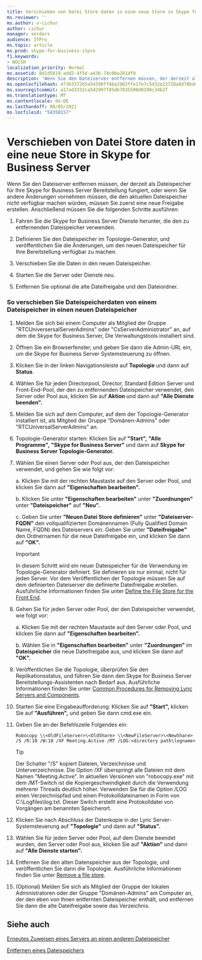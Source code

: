 ```yaml
---
title: Verschieben von Datei Store daten in eine neue Store in Skype for Business Server
ms.reviewer: ''
ms.author: v-cichur
author: cichur
manager: serdars
audience: ITPro
ms.topic: article
ms.prod: skype-for-business-itpro
f1.keywords:
- NOCSH
localization_priority: Normal
ms.assetid: 8d1d5819-add2-4f5d-a436-74c00a281df0
description: 'Wenn Sie den Dateiserver entfernen müssen, der derzeit als Dateispeicher für Ihre Skype for Business Server Bereitstellung fungiert, oder wenn Sie andere Änderungen vornehmen müssen, die den aktuellen Dateispeicher nicht verfügbar machen würden, müssen Sie zuerst eine neue Freigabe erstellen. Anschließend müssen Sie die folgenden Schritte ausführen:'
ms.openlocfilehash: 47363372b5a54390ff4ba2982ffe17e7c5d32e22728a8d78bdd45c6bba28c44d
ms.sourcegitcommit: a17ad3332ca5d2997f85db7835500d8190c34b2f
ms.translationtype: MT
ms.contentlocale: de-DE
ms.lasthandoff: 08/05/2021
ms.locfileid: "54350157"
---
```

# <a name="move-file-store-data-to-a-new-file-store-in-skype-for-business-server"></a>Verschieben von Datei Store daten in eine neue Store in Skype for Business Server

Wenn Sie den Dateiserver entfernen müssen, der derzeit als Dateispeicher für Ihre Skype for Business Server Bereitstellung fungiert, oder wenn Sie andere Änderungen vornehmen müssen, die den aktuellen Dateispeicher nicht verfügbar machen würden, müssen Sie zuerst eine neue Freigabe erstellen. Anschließend müssen Sie die folgenden Schritte ausführen:

1. Fahren Sie die Skype for Business Server Dienste herunter, die den zu entfernenden Dateispeicher verwenden.

2. Definieren Sie den Dateispeicher im Topologie-Generator, und veröffentlichen Sie die Änderungen, um den neuen Dateispeicher für Ihre Bereitstellung verfügbar zu machen.

3. Verschieben Sie die Daten in den neuen Dateispeicher.

4. Starten Sie die Server oder Dienste neu.

5. Entfernen Sie optional die alte Dateifreigabe und den Dateiordner.

### <a name="to-move-file-store-data-from-one-file-store-to-a-new-file-store"></a>So verschieben Sie Dateispeicherdaten von einem Dateispeicher in einen neuen Dateispeicher

1. Melden Sie sich bei einem Computer als Mitglied der Gruppe "RTCUniversersalServerAdmins" oder "CsServerAdministrator" an, auf dem die Skype for Business Server, Die Verwaltungstools installiert sind.

2. Öffnen Sie ein Browserfenster, und geben Sie dann die Admin-URL ein, um die Skype for Business Server Systemsteuerung zu öffnen.

3. Klicken Sie in der linken Navigationsleiste auf **Topologie** und dann auf **Status**.

4. Wählen Sie für jeden Directorpool, Director, Standard Edition Server und Front-End-Pool, der den zu entfernenden Dateispeicher verwendet, den Server oder Pool aus, klicken Sie auf **Aktion** und dann auf **"Alle Dienste beenden".**

5. Melden Sie sich auf dem Computer, auf dem der Topologie-Generator installiert ist, als Mitglied der Gruppe "Domänen-Admins" oder "RTCUniversalServerAdmins" an.

6. Topologie-Generator starten: Klicken Sie auf **"Start",** **"Alle Programme",** **"Skype for Business Server"** und dann auf **Skype for Business Server Topologie-Generator.**

7. Wählen Sie einen Server oder Pool aus, der den Dateispeicher verwendet, und gehen Sie wie folgt vor:

   a. Klicken Sie mit der rechten Maustaste auf den Server oder Pool, und klicken Sie dann auf **"Eigenschaften bearbeiten".**

   b. Klicken Sie unter **"Eigenschaften bearbeiten"** unter **"Zuordnungen"** unter **"Dateispeicher"** auf **"Neu".**

   c. Geben Sie unter **"Neuen Datei Store definieren"** unter **"Dateiserver-FQDN"** den vollqualifizierten Domänennamen (Fully Qualified Domain Name, FQDN) des Dateiservers ein. Geben Sie unter **"Dateifreigabe"** den Ordnernamen für die neue Dateifreigabe ein, und klicken Sie dann auf **"OK".**

     > [!IMPORTANT]
     > In diesem Schritt wird ein neuer Dateispeicher für die Verwendung im Topologie-Generator definiert. Sie definieren sie nur einmal, nicht für jeden Server. Vor dem Veröffentlichen der Topologie müssen Sie auf dem definierten Dateiserver die definierte Dateifreigabe erstellen. Ausführliche Informationen finden Sie unter [Define the File Store for the Front End](/previous-versions/office/communications/gg133895(v=ocs.14)).

8. Gehen Sie für jeden Server oder Pool, der den Dateispeicher verwendet, wie folgt vor:

   a. Klicken Sie mit der rechten Maustaste auf den Server oder Pool, und klicken Sie dann auf **"Eigenschaften bearbeiten".**

   b. Wählen Sie in **"Eigenschaften bearbeiten"** unter **"Zuordnungen"** im **Dateispeicher** die neue Dateifreigabe aus, und klicken Sie dann auf **"OK".**

9. Veröffentlichen Sie die Topologie, überprüfen Sie den Replikationsstatus, und führen Sie dann den Skype for Business Server Bereitstellungs-Assistenten nach Bedarf aus. Ausführliche Informationen finden Sie unter [Common Procedures for Removing Lync Servers and Components](/previous-versions/office/skype-server-2010/gg195688(v=ocs.14)).

10. Starten Sie eine Eingabeaufforderung: Klicken Sie auf **"Start",** klicken Sie auf **"Ausführen",** und geben Sie dann cmd.exe ein.

11. Geben Sie an der Befehlszeile Folgendes ein:

    ```console
    Robocopy \\<OldFileServer>\<OldShare> \\<NewFileServer>\<NewShare> /S /R:10 /W:10 /XF Meeting.Active /MT /LOG:<directory path\logname>
    ```

    > [!TIP]
    > Der Schalter "/S" kopiert Dateien, Verzeichnisse und Unterverzeichnisse. Die Option /XF überspringt alle Dateien mit dem Namen "Meeting.Active". In aktuellen Versionen von "robocopy.exe" mit dem /MT-Switch ist die Kopiergeschwindigkeit durch die Verwendung mehrerer Threads deutlich höher. Verwenden Sie für die Option /LOG einen Verzeichnispfad und einen Protokolldateinamen in Form von C:\Logfiles\log.txt. Dieser Switch erstellt eine Protokolldatei von Vorgängen am benannten Speicherort.

12. Klicken Sie nach Abschluss der Datenkopie in der Lync Server-Systemsteuerung auf **"Topologie"** und dann auf **"Status".**

13. Wählen Sie für jeden Server oder Pool, auf dem Dienste beendet wurden, den Server oder Pool aus, klicken Sie auf **"Aktion"** und dann auf **"Alle Dienste starten".**

14. Entfernen Sie den alten Datenspeicher aus der Topologie, und veröffentlichen Sie dann die Topologie. Ausführliche Informationen finden Sie unter [Remove a file store](/previous-versions/office/skype-server-2010/gg195635(v=ocs.14)).

15. (Optional) Melden Sie sich als Mitglied der Gruppe der lokalen Administratoren oder der Gruppe "Domänen-Admins" am Computer an, der den eben von Ihnen entfernten Dateispeicher enthält, und entfernen Sie dann die alte Dateifreigabe sowie das Verzeichnis.

## <a name="see-also"></a>Siehe auch

[Erneutes Zuweisen eines Servers an einen anderen Dateispeicher](/previous-versions/office/skype-server-2010/gg195633(v=ocs.14))

[Entfernen eines Dateispeichers](/previous-versions/office/skype-server-2010/gg195635(v=ocs.14))
